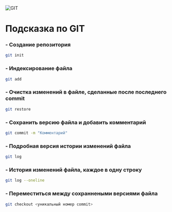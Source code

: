 <image src="https://seeklogo.com//images/G/git-logo-F4A93DAA20-seeklogo.com.png" alt="GIT">

# Подсказка по GIT

### - Создание репозитория
```sh
git init
```
### - Индексирование файла
```sh
git add
```
### - Очистка изменений в файле, сделанные после последнего commit
```sh
git restore
```
### - Сохранить версию файла и добавить комментарий
```sh
git commit -m "Комментарий"
```
### - Подробная версия истории изменений файла
```sh
git log
```
### - История изменений файла, каждое в одну строку
```sh
git log --oneline
```
### - Переместиться между сохраннеными версиями файла
```sh
git checkout <уникальный номер commit>
```